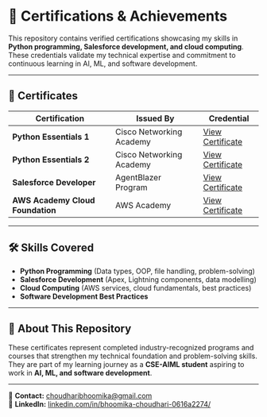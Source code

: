 # 📜 Certifications & Achievements

This repository contains verified certifications showcasing my skills in **Python programming, Salesforce development, and cloud computing**. These credentials validate my technical expertise and commitment to continuous learning in AI, ML, and software development.

---

## 📂 Certificates

| Certification | Issued By | Credential |
|---------------|-----------|------------|
| **Python Essentials 1** | Cisco Networking Academy | [View Certificate](./Python_Essentials_1_Cisco.pdf) |
| **Python Essentials 2** | Cisco Networking Academy | [View Certificate](./Python_Essentials_2_Cisco.pdf) |
| **Salesforce Developer** | AgentBlazer Program | [View Certificate](./Salesforce_Developer_AgentBlazer.pdf) |
| **AWS Academy Cloud Foundation** | AWS Academy | [View Certificate](./AWS_Academy_Cloud_Foundation.pdf) |

---

## 🛠 Skills Covered

- **Python Programming** (Data types, OOP, file handling, problem-solving)
- **Salesforce Development** (Apex, Lightning components, data modelling)
- **Cloud Computing** (AWS services, cloud fundamentals, best practices)
- **Software Development Best Practices**

---

## 📌 About This Repository

These certificates represent completed industry-recognized programs and courses that strengthen my technical foundation and problem-solving skills.  
They are part of my learning journey as a **CSE-AIML student** aspiring to work in **AI, ML, and software development**.

---

📧 **Contact:** [choudharibhoomika@gmail.com](choudharibhoomika@gmail.com)  
🔗 **LinkedIn:** [linkedin.com/in/bhoomika-choudhari-0616a2274/](https://www.linkedin.com/in/bhoomika-choudhari-0616a2274/)
